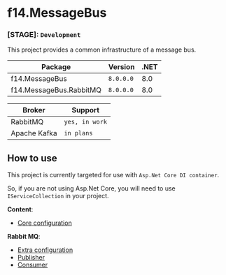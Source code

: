 # f14.MessageBus

### **[STAGE]**: `Development`

This project provides a common infrastructure of a message bus.

|Package|Version|.NET|
|-|-|-|
|f14.MessageBus|`8.0.0.0`|8.0|
|f14.MessageBus.RabbitMQ|`8.0.0.0`|8.0|


| Broker | Support |
|--------|---------|
|RabbitMQ|`yes, in work`|
|Apache Kafka|`in plans`|


## How to use

This project is currently targeted for use with `Asp.Net Core DI container`. 

So, if you are not using Asp.Net Core, you will need to use `IServiceCollection` in your project.

**Content**:

- [Core configuration](docs/extra_configuration.md)

**Rabbit MQ**:

- [Extra configuration](docs/rabbitmq_extra_configuration.md)
- [Publisher](docs/rabbitmq_publisher.md)
- [Consumer](docs/rabbitmq_consumer.md)